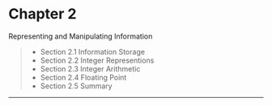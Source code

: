 Chapter 2 
=========
Representing and Manipulating Information 

> * Section 2.1 Information Storage 
> * Section 2.2 Integer Representions 
> * Section 2.3 Integer Arithmetic 
> * Section 2.4 Floating Point 
> * Section 2.5 Summary 

******

